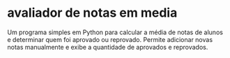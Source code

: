 # avaliador de notas em media
 
Um programa simples em Python para calcular a média de notas de alunos e determinar quem foi aprovado ou reprovado. Permite adicionar novas notas manualmente e exibe a quantidade de aprovados e reprovados.
